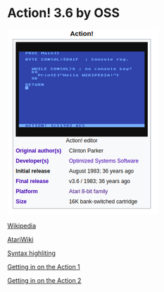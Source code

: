 # Action! 3.6 by OSS

![](action.png)

[Wikipedia](https://en.wikipedia.org/wiki/Action!_(programming_language))

[AtariWiki](https://atariwiki.org/wiki/Wiki.jsp?page=Action)

[Syntax highliting](https://github.com/michalkolodziejski/ST3-action-syntax-highlighting)

[Getting in on the Action 1](https://atariwiki.org/wiki/Wiki.jsp?page=Getting%20in%20on%20the%20Action%201)

[Getting in on the Action 2](https://atariwiki.org/wiki/Wiki.jsp?page=Getting%20in%20on%20the%20Action%202)